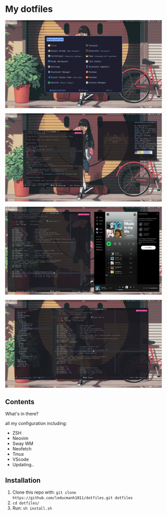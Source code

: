 # My dotfiles

![rofi](https://github.com/leducmanh1011/dotfiles/blob/master/screenshots/rofi.png)

![home](https://github.com/leducmanh1011/dotfiles/blob/master/screenshots/home.png)

![code](https://github.com/leducmanh1011/dotfiles/blob/master/screenshots/code.png)

![nvim](https://github.com/leducmanh1011/dotfiles/blob/master/screenshots/nvim.png)

## Contents

What's in there?

all my configuration including:

* ZSH
* Neovim
* Sway WM
* Neofetch
* Tmux
* VScode
* Updating..


## Installation

1. Clone this repo with: `git clone https://github.com/leducmanh1011/dotfiles.git dotfiles`
2. `cd dotfiles/`
3. Run: `sh install.sh`
